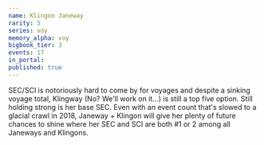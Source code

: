 ```yaml
---
name: Klingon Janeway
rarity: 5
series: voy
memory_alpha: voy
bigbook_tier: 3
events: 17
in_portal:
published: true
---
```


SEC/SCI is notoriously hard to come by for voyages and despite a sinking voyage total, Klingway (No? We'll work on it…) is still a top five option. Still holding strong is her base SEC. Even with an event count that's slowed to a glacial crawl in 2018, Janeway + Klingon will give her plenty of future chances to shine where her SEC and SCI are both #1 or 2 among all Janeways and Klingons.
